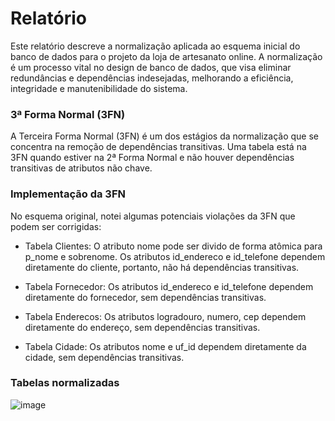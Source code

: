 # Relatório
Este relatório descreve a normalização aplicada ao esquema inicial do banco de dados para o projeto da loja de
artesanato online. A normalização é um processo vital no design de banco de dados, que visa eliminar redundâncias
e dependências indesejadas, melhorando a eficiência, integridade e manutenibilidade do sistema.

### 3ª Forma Normal (3FN)
A Terceira Forma Normal (3FN) é um dos estágios da normalização que se concentra na remoção de dependências
transitivas. Uma tabela está na 3FN quando estiver na 2ª Forma Normal e não houver dependências transitivas
de atributos não chave.

### Implementação da 3FN
No esquema original, notei algumas potenciais violações da 3FN que podem ser corrigidas:

- Tabela Clientes:
O atributo nome pode ser divido de forma atômica para p_nome e sobrenome.
Os atributos id_endereco e id_telefone dependem diretamente do cliente, portanto, não há dependências transitivas.

- Tabela Fornecedor:
Os atributos id_endereco e id_telefone dependem diretamente do fornecedor, sem dependências transitivas.

- Tabela Enderecos:
Os atributos logradouro, numero, cep dependem diretamente do endereço, sem dependências transitivas.

- Tabela Cidade:
Os atributos nome e uf_id dependem diretamente da cidade, sem dependências transitivas.

### Tabelas normalizadas
![image](https://github.com/guizen-dev/python-mysql-commercedb/assets/94479811/61f108e8-8f78-4a8b-8621-939a8154a8ae)
